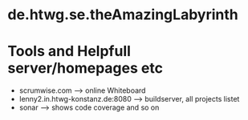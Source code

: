 # de.htwg.se.theAmazingLabyrinth

# Tools and Helpfull server/homepages etc #
  * scrumwise.com --> online Whiteboard
  * lenny2.in.htwg-konstanz.de:8080 --> buildserver, all projects listet
  * sonar --> shows code coverage and so on